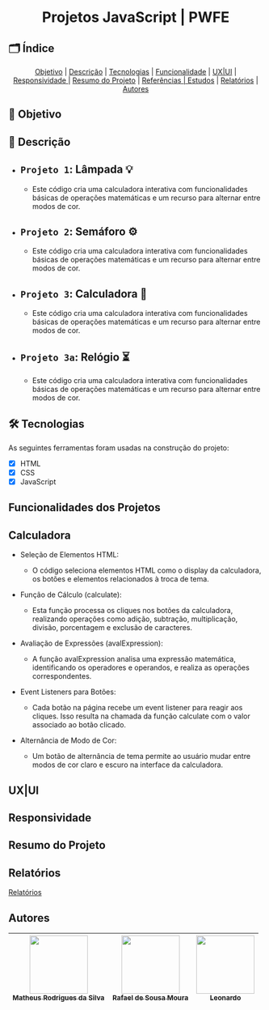 <h1 align="center"> Projetos JavaScript | PWFE </h1>


<h2 id=indice> 🗂️ Índice </h2>
<p align="center">
 <a href="#objetivo">Objetivo</a> |
 <a href="#descricao">Descrição</a> |
 <a href="#tecnologias">Tecnologias</a> |
 <a href="#funcionalidades">Funcionalidade</a> |
 <a href="#layout">UX|UI</a> |
 <a href="#responsividade">Responsividade </a> |
 <a href="#resumo">Resumo do Projeto</a> |
 <a href="#referencia">Referências | Estudos</a> |
 <a href="#relatorios">Relatórios</a> |
 <a href="#autor">Autores</a>
</p>

<h2 id="#objetivo"> 🎯 Objetivo </h2>

<h2 id="#descricao"> 📃 Descrição </h2>

- `Projeto 1`: Lâmpada 💡
  - 
  - Este código cria uma calculadora interativa com funcionalidades básicas de operações matemáticas e um recurso para alternar entre modos de cor.
  
- `Projeto 2`: Semáforo ⚙
  - 
  - Este código cria uma calculadora interativa com funcionalidades básicas de operações matemáticas e um recurso para alternar entre modos de cor.
  
- `Projeto 3`: Calculadora 🧮
  - 
  - Este código cria uma calculadora interativa com funcionalidades básicas de operações matemáticas e um recurso para alternar entre modos de cor.
  
 - `Projeto 3a`: Relógio ⏳
   - 
   - Este código cria uma calculadora interativa com funcionalidades básicas de operações matemáticas e um recurso para alternar entre modos de cor.

<h2 id="#tecnologias"> 🛠️ Tecnologias </h2>
As seguintes ferramentas foram usadas na construção do projeto:

- [x]  HTML
- [x]  CSS
- [x]  JavaScript

<h2 id="#funcionalidades"> Funcionalidades dos Projetos </h2>

## Calculadora
  - Seleção de Elementos HTML:
    - O código seleciona elementos HTML como o display da calculadora, os botões e elementos relacionados à troca de tema.

  - Função de Cálculo (calculate):
    - Esta função processa os cliques nos botões da calculadora, realizando operações como adição, subtração, multiplicação, divisão, porcentagem e exclusão de caracteres.

  - Avaliação de Expressões (avalExpression):
    - A função avalExpression analisa uma expressão matemática, identificando os operadores e operandos, e realiza as operações correspondentes.

  - Event Listeners para Botões:
    - Cada botão na página recebe um event listener para reagir aos cliques. Isso resulta na chamada da função calculate com o valor associado ao botão clicado.

  - Alternância de Modo de Cor:
    - Um botão de alternância de tema permite ao usuário mudar entre modos de cor claro e escuro na interface da calculadora.


<h2 id="#layout"> UX|UI </h2>

<h2 id="#responsividade"> Responsividade </h2>

<h2 id="#resumo"> Resumo do Projeto </h2>

<h2 id="#relatorios"> Relatórios </h2>

<a href="RELATÓRIO.md">Relatórios</a>

<h2 id="#autor"> Autores </h2>

| [<img loading="lazy" src="https://avatars.githubusercontent.com/u/82974688?v=4" width=115><br><sub>Matheus Rodrigues da Silva</sub>](https://github.com/TheuZCoder) |  [<img loading="lazy" src="https://avatars.githubusercontent.com/u/123770371?v=4" width=115><br><sub>Rafael de Sousa Moura</sub>](https://github.com/rafaelmoura23) |  [<img loading="lazy" src="https://avatars.githubusercontent.com/u/123977521?v=4" width=115><br><sub>Leonardo</sub>](https://github.com/vitalinoleo) |
| :---: | :---: | :---: |



